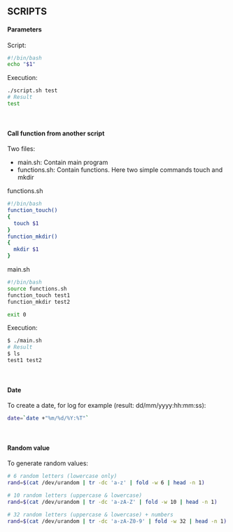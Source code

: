 ## SCRIPTS

#### Parameters
Script:
```bash
#!/bin/bash
echo "$1"
```

Execution:
```bash
./script.sh test
# Result
test
```
<br/>


#### Call function from another script
Two files:
* main.sh: Contain main program
* functions.sh: Contain functions. Here two simple commands touch and mkdir

functions.sh
```bash
#!/bin/bash
function_touch()
{
  touch $1
}
function_mkdir()
{
  mkdir $1
}
```

main.sh
```bash
#!/bin/bash
source functions.sh
function_touch test1
function_mkdir test2

exit 0
```

Execution:
```bash
$ ./main.sh
# Result
$ ls
test1 test2
```
<br/>


#### Date
To create a date, for log for example (result: dd/mm/yyyy:hh:mm:ss):
```bash
date=`date +"%m/%d/%Y:%T"`
```
<br/>


#### Random value
To generate random values:
```bash
# 6 random letters (lowercase only)
rand=$(cat /dev/urandom | tr -dc 'a-z' | fold -w 6 | head -n 1)

# 10 random letters (uppercase & lowercase)
rand=$(cat /dev/urandom | tr -dc 'a-zA-Z' | fold -w 10 | head -n 1)

# 32 random letters (uppercase & lowercase) + numbers
rand=$(cat /dev/urandom | tr -dc 'a-zA-Z0-9' | fold -w 32 | head -n 1)
```
<br/>
